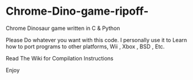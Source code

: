 # Chrome-Dino-game-ripoff-
Chrome Dinosaur game written in C & Python 

Please Do whatever you want with this code. I personally use it to Learn how to port programs to other platforms, Wii , Xbox , BSD , Etc. 

Read The Wiki for Compilation Instructions

Enjoy
